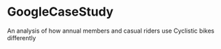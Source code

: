 # GoogleCaseStudy
An analysis of how annual members and casual riders use Cyclistic bikes differently

